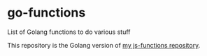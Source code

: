 # go-functions
List of Golang functions to do various stuff

This repository is the Golang version of [my js-functions repository](https://github.com/Mednoob/js-functions).
